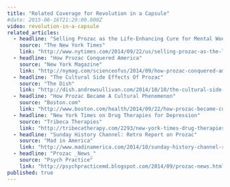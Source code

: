 ```yaml
---
title: "Related Coverage for Revolution in a Capsule"
#date: 2015-06-16T21:29:00.000Z
video: revolution-in-a-capsule
related_articles:
  - headline: "Selling Prozac as the Life-Enhancing Cure for Mental Woes"
    source: "The New York Times"
    link: "http://www.nytimes.com/2014/09/22/us/selling-prozac-as-the-life-enhancing-cure-for-mental-woes.html"
  - headline: "How Prozac Conquered America"
    source: "New York Magazine"
    link: "http://nymag.com/scienceofus/2014/09/how-prozac-conquered-america.html"
  - headline: "The Cultural Side Effects Of Prozac"
    source: "The Dish"
    link: "http://dish.andrewsullivan.com/2014/10/10/the-cultural-side-effects-of-prozac/"
  - headline: "How Prozac Became A Cultural Phenomenon"
    source: "Boston.com"
    link: "http://www.boston.com/health/2014/09/22/how-prozac-became-cultural-phenomenon/WhjHDHOuEMxtylhfW8ZLsN/video.html"
  - headline: "New York Times on Drug Therapies for Depression"
    source: "Tribeca Therapies"
    link: "http://tribecatherapy.com/2293/new-york-times-drug-therapies-depression/"
  - headline: "Sunday History Channel: Retro Report on Prozac"
    source: "Mad in America"
    link: "http://www.madinamerica.com/2014/10/sunday-history-channel-retro-report-prozac/"
  - headline: "Prozac _News_"
    source: "Psych Practice"
    link: "http://psychpracticemd.blogspot.com/2014/09/prozac-news.html"
published: true
---
```



